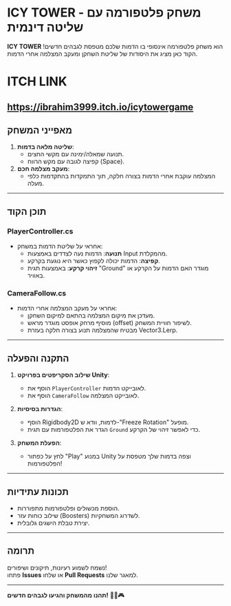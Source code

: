 # ICY TOWER - משחק פלטפורמה עם שליטה דינמית  

**ICY TOWER** הוא משחק פלטפורמה אינסופי בו הדמות שלכם מטפסת לגבהים חדשים! הקוד כאן מציג את היסודות של שליטת השחקן ומעקב המצלמה אחרי הדמות.

# ITCH LINK
https://ibrahim3999.itch.io/icytowergame
---

## **מאפייני המשחק**  
1. **שליטה מלאה בדמות**:  
   - תנועה שמאלה/ימינה עם מקשי החצים.  
   - קפיצה לגובה עם מקש הרווח (Space).  
2. **מעקב מצלמה חכם**:  
   - המצלמה עוקבת אחרי הדמות בצורה חלקה, תוך התמקדות בהתקדמות כלפי מעלה.  

---

## **תוכן הקוד**
### **PlayerController.cs**  
- אחראי על שליטת הדמות במשחק:  
  - **תנועה**: הדמות נעה לצדדים באמצעות Input מהמקלדת.  
  - **קפיצה**: הדמות יכולה לקפוץ כאשר היא נוגעת בקרקע.  
  - **זיהוי קרקע**: באמצעות תגית "Ground" מוגדר האם הדמות על הקרקע או באוויר.  

### **CameraFollow.cs**  
- אחראי על מעקב המצלמה אחרי הדמות:  
  - מעדכן את מיקום המצלמה בהתאם למיקום השחקן.  
  - מוסיף מרחק אופסט מוגדר מראש (offset) לשיפור חוויית המשחק.  
  - מבטיח שהמצלמה תנוע בצורה חלקה בעזרת Vector3.Lerp.  

---

## **התקנה והפעלה**
1. **שילוב הסקריפטים בפרויקט Unity**:  
   - הוסף את `PlayerController` לאובייקט הדמות.  
   - הוסף את `CameraFollow` לאובייקט המצלמה.  

2. **הגדרות בסיסיות**:  
   - הוסף Rigidbody2D לדמות, וודא ש-"Freeze Rotation" מופעל.  
   - הגדר את הפלטפורמות עם תגית `Ground` כדי לאפשר זיהוי של הקרקע.  

3. **הפעלת המשחק**:  
   - לחץ על כפתור "Play" במנוע Unity וצפה בדמות שלך מטפסת על הפלטפורמות!

---

## **תכונות עתידיות**  
- הוספת מכשולים ופלטפורמות מתפוררות.  
- שילוב כוחות עזר (Boosters) לשדרוג המשחקיות.  
- יצירת טבלת הישגים גלובלית.  

---

## **תרומה**  
נשמח לשמוע רעיונות, תיקונים ושיפורים!  
פתחו **Issues** או שלחו **Pull Requests** למאגר שלנו.  

---

**תהנו מהמשחק והגיעו לגבהים חדשים!** 🧗‍♂️🎮  
